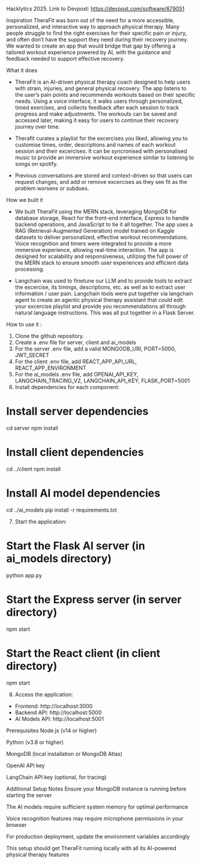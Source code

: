 Hacklytics 2025. Link to Devpost: https://devpost.com/software/879051

Inspiration
TheraFit was born out of the need for a more accessible, personalized, and interactive way to approach physical therapy. Many people struggle to find the right exercises for their specific pain or injury, and often don’t have the support they need during their recovery journey. We wanted to create an app that would bridge that gap by offering a tailored workout experience powered by AI, with the guidance and feedback needed to support effective recovery.

What it does

- TheraFit is an AI-driven physical therapy coach designed to help users with strain, injuries, and general physical recovery. The app listens to the user’s pain points and recommends workouts based on their specific needs. Using a voice interface, it walks users through personalized, timed exercises, and collects feedback after each session to track progress and make adjustments. The workouts can be saved and accessed later, making it easy for users to continue their recovery journey over time.

- Therafit curates a playlist for the excercises you liked, allowing you to customise times, order, descriptions and names of each workout session and their excercises. It can be syncronised with personalised music to provide an immersive workout experience similar to listening to songs on spotify.

- Previous conversations are stored and context-driven so that users can request changes, and add or remove excercises as they see fit as the problem worsens or subdues.  

How we built it

- We built TheraFit using the MERN stack, leveraging MongoDB for database storage, React for the front-end interface, Express to handle backend operations, and JavaScript to tie it all together. The app uses a RAG (Retrieval-Augmented Generation) model trained on Kaggle datasets to deliver personalized, effective workout recommendations. Voice recognition and timers were integrated to provide a more immersive experience, allowing real-time interaction. The app is designed for scalability and responsiveness, utilizing the full power of the MERN stack to ensure smooth user experiences and efficient data processing.

- Langchain was used to finetune our LLM and to provide tools to extract the excercise, its timings, descriptions, etc. as well as to extract user information / user pain. Langchain tools were put together via langchain agent to create an agentic physical therapy assistant that could edit your excercise playlist and provide you recommendations all through natural language instructions. This was all put together in a Flask Server.

How to use it : 

1) Clone the github repository.
2) Create a .env file for server, client and ai_models
3) For the server .env file, add a valid MONGODB_URI, PORT=5000, JWT_SECRET
4) For the client .env file, add REACT_APP_API_URL, REACT_APP_ENVIRONMENT
5) For the ai_models .env file, add OPENAI_API_KEY, LANGCHAIN_TRACING_V2, LANGCHAIN_API_KEY, FLASK_PORT=5001
6) Install dependencies for each component:

# Install server dependencies
cd server
npm install

# Install client dependencies
cd ../client
npm install

# Install AI model dependencies
cd ../ai_models
pip install -r requirements.txt

7) Start the application:

# Start the Flask AI server (in ai_models directory)
python app.py

# Start the Express server (in server directory)
npm start

# Start the React client (in client directory)
npm start

8) Access the application:
- Frontend: http://localhost:3000
- Backend API: http://localhost:5000
- AI Models API: http://localhost:5001

Prerequisites
Node.js (v14 or higher)

Python (v3.8 or higher)

MongoDB (local installation or MongoDB Atlas)

OpenAI API key

LangChain API key (optional, for tracing)

Additional Setup Notes
Ensure your MongoDB instance is running before starting the server

The AI models require sufficient system memory for optimal performance

Voice recognition features may require microphone permissions in your browser

For production deployment, update the environment variables accordingly

This setup should get TheraFit running locally with all its AI-powered physical therapy features
